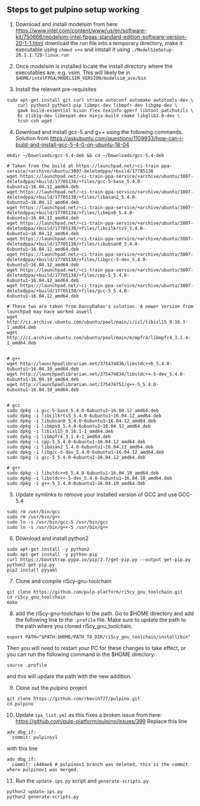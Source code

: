 ## Steps to get pulpino setup working
1. Download and install modelsim from here https://www.intel.com/content/www/us/en/software-kit/750666/modelsim-intel-fpgas-standard-edition-software-version-20-1-1.html download the run file into a temporary directory, make it executable using `chmod u+x` and intstall it using `./ModelSimSetup-20.1.1.720-linux.run`

2. Once modelsim is installed locate the install directory where the executables are, e.g. vsim. This will likely be in `$HOME/intelFPGA/MODELSIM_VERSION/modelsim_ase/bin`

3. Install the relevant pre-requisites
```
sudo apt-get install git curl strace autoconf automake autotools-dev \
    curl python3 python3-pip libmpc-dev libmpfr-dev libgmp-dev \
    gawk build-essential bison flex texinfo gperf libtool patchutils \
    bc zlib1g-dev libexpat-dev ninja-build cmake libglib2.0-dev \
    tcsh csh wget
```

4. Download and install gcc-5 and g++ using the following commands. Solution from https://askubuntu.com/questions/1109933/how-can-i-build-and-install-gcc-5-4-0-on-ubuntu-18-04
```
mkdir ~/Downloads/gcc-5.4-deb && cd ~/Downloads/gcc-5.4-deb

# Taken from the build at https://launchpad.net/~ci-train-ppa-service/+archive/ubuntu/3807-deletedppa/+build/17785138
wget https://launchpad.net/~ci-train-ppa-service/+archive/ubuntu/3807-deletedppa/+build/17785138/+files/gcc-5-base_5.4.0-6ubuntu1~16.04.12_amd64.deb
wget https://launchpad.net/~ci-train-ppa-service/+archive/ubuntu/3807-deletedppa/+build/17785138/+files/libasan2_5.4.0-6ubuntu1~16.04.12_amd64.deb
wget https://launchpad.net/~ci-train-ppa-service/+archive/ubuntu/3807-deletedppa/+build/17785138/+files/libmpx0_5.4.0-6ubuntu1~16.04.12_amd64.deb
wget https://launchpad.net/~ci-train-ppa-service/+archive/ubuntu/3807-deletedppa/+build/17785138/+files/libcilkrts5_5.4.0-6ubuntu1~16.04.12_amd64.deb
wget https://launchpad.net/~ci-train-ppa-service/+archive/ubuntu/3807-deletedppa/+build/17785138/+files/libubsan0_5.4.0-6ubuntu1~16.04.12_amd64.deb
wget https://launchpad.net/~ci-train-ppa-service/+archive/ubuntu/3807-deletedppa/+build/17785138/+files/libgcc-5-dev_5.4.0-6ubuntu1~16.04.12_amd64.deb
wget https://launchpad.net/~ci-train-ppa-service/+archive/ubuntu/3807-deletedppa/+build/17785138/+files/cpp-5_5.4.0-6ubuntu1~16.04.12_amd64.deb
wget https://launchpad.net/~ci-train-ppa-service/+archive/ubuntu/3807-deletedppa/+build/17785138/+files/gcc-5_5.4.0-6ubuntu1~16.04.12_amd64.deb

# These two are taken from DannyDahan's solution. A newer version from launchpad may have worked aswell
wget http://cz.archive.ubuntu.com/ubuntu/pool/main/i/isl/libisl15_0.16.1-1_amd64.deb
wget http://cz.archive.ubuntu.com/ubuntu/pool/main/m/mpfr4/libmpfr4_3.1.4-1_amd64.deb


# g++
wget http://launchpadlibrarian.net/375474836/libstdc++6_5.4.0-6ubuntu1~16.04.10_amd64.deb
wget http://launchpadlibrarian.net/375474834/libstdc++-5-dev_5.4.0-6ubuntu1~16.04.10_amd64.deb
wget http://launchpadlibrarian.net/375474751/g++-5_5.4.0-6ubuntu1~16.04.10_amd64.deb


# gcc
sudo dpkg -i gcc-5-base_5.4.0-6ubuntu1~16.04.12_amd64.deb
sudo dpkg -i libcilkrts5_5.4.0-6ubuntu1~16.04.12_amd64.deb
sudo dpkg -i libubsan0_5.4.0-6ubuntu1~16.04.12_amd64.deb
sudo dpkg -i libmpx0_5.4.0-6ubuntu1~16.04.12_amd64.deb
sudo dpkg -i libisl15_0.16.1-1_amd64.deb
sudo dpkg -i libmpfr4_3.1.4-1_amd64.deb
sudo dpkg -i cpp-5_5.4.0-6ubuntu1~16.04.12_amd64.deb
sudo dpkg -i libasan2_5.4.0-6ubuntu1~16.04.12_amd64.deb
sudo dpkg -i libgcc-5-dev_5.4.0-6ubuntu1~16.04.12_amd64.deb
sudo dpkg -i gcc-5_5.4.0-6ubuntu1~16.04.12_amd64.deb

# g++
sudo dpkg -i libstdc++6_5.4.0-6ubuntu1~16.04.10_amd64.deb
sudo dpkg -i libstdc++-5-dev_5.4.0-6ubuntu1~16.04.10_amd64.deb
sudo dpkg -i g++-5_5.4.0-6ubuntu1~16.04.10_amd64.deb
```

5. Update symlinks to remove your installed version of GCC and use GCC-5.4
```
sudo rm /usr/bin/gcc
sudo rm /usr/bin/g++
sudo ln -s /usr/bin/gcc-5 /usr/bin/gcc
sudo ln -s /usr/bin/g++-5 /usr/bin/g++
```

6. Download and install python2
```
sudo apt-get install -y python2
sudo apt-get install -y python-pip
curl https://bootstrap.pypa.io/pip/2.7/get-pip.py --output get-pip.py
python2 get-pip.py
pip2 install pyyaml
```

7. Clone and compile ri5cy-gnu-toolchain
```
git clone https://github.com/pulp-platform/ri5cy_gnu_toolchain.git
cd ri5cy_gnu_toolchain
make
```

8. add the ri5cy-gnu-toolchain to the path. Go to $HOME directory and add the following line to the `.profile` file. Make sure to update the path to the path where you cloned ri5cy_gnu_toolchain.
```
export PATH="$PATH:$HOME/PATH_TO_DIR/ri5cy_gnu_toolchain/install/bin"
```

Then you will need to restart your PC for these changes to take effect, or you can run the following command in the $HOME directory:
```
source .profile
```
and this will update the path with the new addition.

9. Clone out the pulpino project
```
git clone https://github.com/rbevin777/pulpino.git
cd pulpino
```

10. Update `ips_list.yml` as this fixes a broken issue from here: https://github.com/pulp-platform/pulpino/issues/399 
Replace this line
```
adv_dbg_if:
  commit: pulpinov1
```
with this line
```
adv_dbg_if:
  commit: c440ae8 # pulpinov1 branch was deleted, this is the commit where pulpinov1 was merged.
```


11. Run the `update-ips.py` script and `generate-scripts.py`
```
python2 update-ips.py
python2 generate-scripts.py
```

